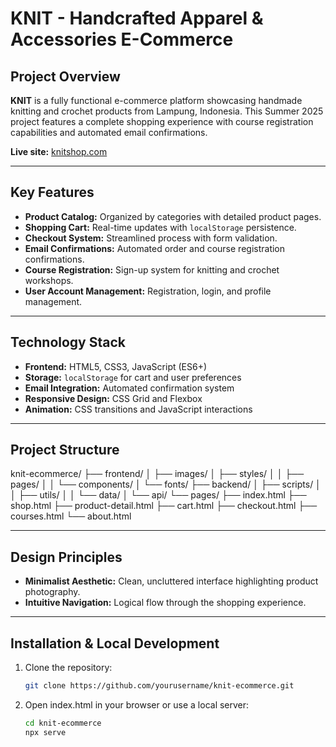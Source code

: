 # **KNIT - Handcrafted Apparel & Accessories E-Commerce**

## Project Overview
**KNIT** is a fully functional e-commerce platform showcasing handmade knitting and crochet products from Lampung, Indonesia. This Summer 2025 project features a complete shopping experience with course registration capabilities and automated email confirmations.

**Live site:** [knitshop.com](https://knitshop.com)

---

## Key Features
- **Product Catalog:** Organized by categories with detailed product pages.
- **Shopping Cart:** Real-time updates with `localStorage` persistence.
- **Checkout System:** Streamlined process with form validation.
- **Email Confirmations:** Automated order and course registration confirmations.
- **Course Registration:** Sign-up system for knitting and crochet workshops.
- **User Account Management:** Registration, login, and profile management.

---

## Technology Stack
- **Frontend:** HTML5, CSS3, JavaScript (ES6+)
- **Storage:** `localStorage` for cart and user preferences
- **Email Integration:** Automated confirmation system
- **Responsive Design:** CSS Grid and Flexbox
- **Animation:** CSS transitions and JavaScript interactions

---

## Project Structure
knit-ecommerce/
├── frontend/
│   ├── images/
│   ├── styles/
│   │   ├── pages/
│   │   └── components/
│   └── fonts/
├── backend/
│   ├── scripts/
│   │   ├── utils/
│   │   └── data/
│   └── api/
└── pages/
    ├── index.html
    ├── shop.html
    ├── product-detail.html
    ├── cart.html
    ├── checkout.html
    ├── courses.html
    └── about.html

---

## Design Principles
- **Minimalist Aesthetic:** Clean, uncluttered interface highlighting product photography.
- **Intuitive Navigation:** Logical flow through the shopping experience.

---

## Installation & Local Development
1. Clone the repository:

   ```bash
   git clone https://github.com/yourusername/knit-ecommerce.git
   ```
2. Open index.html in your browser or use a local server:

   ```bash
   cd knit-ecommerce
   npx serve
   ```
    

